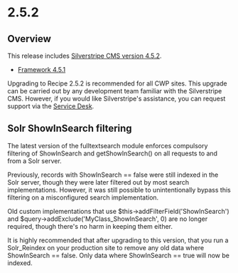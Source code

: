 # 2.5.2

## Overview

This release includes [Silverstripe CMS version 4.5.2](https://docs.silverstripe.org/en/4/changelogs/4.5.2/).

- [Framework 4.5.1](https://docs.silverstripe.org/en/4/changelogs/4.5.2/)

Upgrading to Recipe 2.5.2 is recommended for all CWP sites. This upgrade can be carried out by any development team familiar with the Silverstripe CMS. However, if you would like Silverstripe's assistance, you can request support via the [Service Desk](https://www.cwp.govt.nz/service-desk/new-request/).

## Solr ShowInSearch filtering

The latest version of the fulltextsearch module enforces compulsory filtering of ShowInSearch and getShowInSearch() on all requests to and from a Solr server.

Previously, records with ShowInSearch == false were still indexed in the Solr server, though they were later filtered out by most search implementations. However, it was still possible to unintentionally bypass this filtering on a misconfigured search implementation.

Old custom implementations that use $this->addFilterField('ShowInSearch') and $query->addExclude('MyClass_ShowInSearch', 0) are no longer required, though there's no harm in keeping them either.

It is highly recommended that after upgrading to this version, that you run a Solr_Reindex on your production site to remove any old data where ShowInSearch == false.  Only data where ShowInSearch == true will now be indexed.

